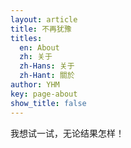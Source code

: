 ```yaml
---
layout: article
title: 不再犹豫
titles:
  en: About
  zh: 关于
  zh-Hans: 关于
  zh-Hant: 關於
author: YHM
key: page-about
show_title: false
---
```


我想试一试，无论结果怎样！